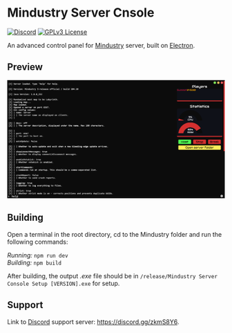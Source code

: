 # Mindustry Server Cnsole

[![Discord](https://img.shields.io/discord/719256219700953311)](https://discord.gg/zkmS8Y6)
[![GPLv3 License](https://img.shields.io/badge/License-GPL%20v3-yellow.svg)](LICENSE.txt)

An advanced control panel for [Mindustry](https://github.com/Anuken/Mindustry) server, built on [Electron](https://github.com/electron/electron).

## Preview

![Preview](resources/preview.png)

## Building

Open a terminal in the root directory, cd to the Mindustry folder and run the following commands:

_Running:_ `npm run dev` <br>
_Building:_ `npm build`

After building, the output _.exe_ file should be in `/release/Mindustry Server Console Setup [VERSION].exe` for setup.

## Support

Link to [Discord](https://discord.gg/zkmS8Y6) support server: https://discord.gg/zkmS8Y6.
